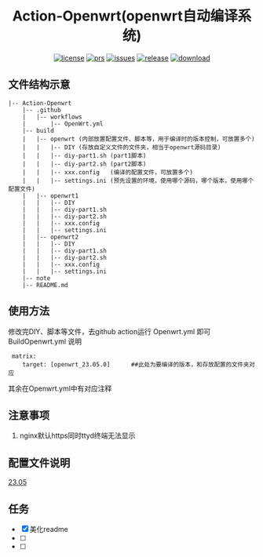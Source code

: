 [license]: /LICENSE
[license-badge]: https://img.shields.io/github/license/jerrykuku/luci-theme-argon?style=flat-square&a=1
[prs]: https://github.com/pencail/Action-Openwrt/pulls
[prs-badge]: https://img.shields.io/badge/PRs-welcome-brightgreen.svg?style=flat-square
[issues]: https://github.com/pencail/Action-Openwrt/issues/new
[issues-badge]: https://img.shields.io/badge/Issues-welcome-brightgreen.svg?style=flat-square
[release]: https://github.com/pencail/Action-Openwrt/releases
[release-badge]: https://img.shields.io/github/v/release/jerrykuku/luci-theme-argon?style=flat-square
[download]: https://github.com/pencail/Action-Openwrt/releases
[download-badge]: https://img.shields.io/github/downloads/jerrykuku/luci-theme-argon/total?style=flat-square
<!-- [contact]: https://t.me/jerryk6 -->
<!-- [contact-badge]: https://img.shields.io/badge/Contact-telegram-blue?style=flat-square -->
[23.05-link]: /MarkDown/23.05.md
[en-us-release-log]: /RELEASE.md
[zh-cn-release-log]: /RELEASE_ZH.md
[official]: https://github.com/openwrt/openwrt
[immortalwrt]: https://github.com/immortalwrt/immortalwrt



<div align="center">

# Action-Openwrt(openwrt自动编译系统) 

[![license][license-badge]][license]
[![prs][prs-badge]][prs]
[![issues][issues-badge]][issues]
[![release][release-badge]][release]
[![download][download-badge]][download]
<!-- [![contact][contact-badge]][contact] -->

</div>

## 文件结构示意
```
|-- Action-Openwrt
    |-- .github
    |   |-- workflows
    |       |-- OpenWrt.yml
    |-- build
    |   |-- openwrt (内部放置配置文件、脚本等，用于编译时的版本控制，可放置多个)
    |   |   |-- DIY (存放自定义文件的文件夹，相当于openwrt源码目录)
    |   |   |-- diy-part1.sh (part1脚本)
    |   |   |-- diy-part2.sh (part2脚本)
    |   |   |-- xxx.config   (编译的配置文件，可放置多个)
    |   |   |-- settings.ini (预先设置的环境，使用哪个源码，哪个版本，使用哪个配置文件)
    |   |-- openwrt1
    |   |   |-- DIY
    |   |   |-- diy-part1.sh
    |   |   |-- diy-part2.sh
    |   |   |-- xxx.config
    |   |   |-- settings.ini
    |   |-- openwrt2
    |   |   |-- DIY
    |   |   |-- diy-part1.sh
    |   |   |-- diy-part2.sh
    |   |   |-- xxx.config
    |   |   |-- settings.ini
    |-- note
    |-- README.md
```

## 使用方法
修改完DIY、脚本等文件，去github action运行 Openwrt.yml 即可
BuildOpenwrt.yml 说明
```
 matrix:
    target: [openwrt_23.05.0]      ##此处为要编译的版本，和存放配置的文件夹对应
```
其余在Openwrt.yml中有对应注释

## 注意事项
1. nginx默认https同时ttyd终端无法显示

## 配置文件说明
[23.05][23.05-link]

## 任务
- [x] 美化readme
- [ ] 
- [ ] 



<!-- <style>
    hr:nth-of-type(1) {
        border-width: 10px 0 0 0 !important;
    }
</style> -->
